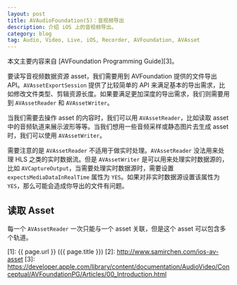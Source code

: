 ```yaml
---
layout: post
title: AVAudioFoundation(5)：音视频导出
description: 介绍 iOS 上的音视频导出。
category: blog
tag: Audio, Video, Live, iOS, Recorder, AVFoundation, AVAsset
---
```


本文主要内容来自 [AVFoundation Programming Guide][3]。


要读写音视频数据资源 asset，我们需要用到 AVFoundation 提供的文件导出 API。`AVAssetExportSession` 提供了比较简单的 API 来满足基本的导出需求，比如修改文件类型、剪辑资源长度。如果要满足更加深度的导出需求，我们则需要用到 `AVAssetReader` 和 `AVAssetWriter`。


当我们需要去操作 asset 的内容时，我们可以用 `AVAssetReader`，比如读取 asset 中的音频轨道来展示波形等等。当我们想用一些音频采样或静态图片去生成 asset 时，我们可以使用 `AVAssetWriter`。

需要注意的是 `AVAssetReader` 不适用于做实时处理。`AVAssetReader` 没法用来处理 HLS 之类的实时数据流。但是 `AVAssetWriter` 是可以用来处理实时数据源的，比如 `AVCaptureOutput`，当需要处理实时数据源时，需要设置 `expectsMediaDataInRealTime` 属性为 `YES`。如果对非实时数据源设置该属性为 `YES`，那么可能会造成你导出的文件有问题。



## 读取 Asset

每一个 `AVAssetReader` 一次只能与一个 asset 关联，但是这个 asset 可以包含多个轨道。







[SamirChen]: http://www.samirchen.com "SamirChen"
[1]: {{ page.url }} ({{ page.title }})
[2]: http://www.samirchen.com/ios-av-asset
[3]: https://developer.apple.com/library/content/documentation/AudioVideo/Conceptual/AVFoundationPG/Articles/00_Introduction.html